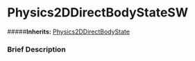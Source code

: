 #  Physics2DDirectBodyStateSW  
#####**Inherits:** [Physics2DDirectBodyState](class_physics2ddirectbodystate)

###  Brief Description  

